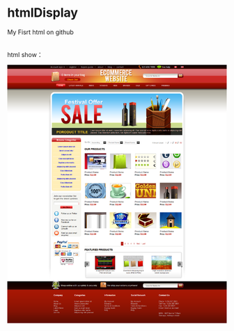 # htmlDisplay
My Fisrt html on github<br>
######
html show：


![](https://github.com/mikaZJ/htmlDisplay/raw/master/images/wholeHtml.png)
